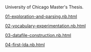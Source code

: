 University of Chicago Master's Thesis.

[01-exploration-and-parsing.nb.html](http://htmlpreview.github.io/?https://github.com/phively/uchicago-thesis/blob/master/01-exploration-and-parsing.nb.html)

[02-vocabulary-experimentation.nb.html](http://htmlpreview.github.io/?https://github.com/phively/uchicago-thesis/blob/master/02-vocabulary-experimentation.nb.html)

[03-datafile-construction.nb.html](http://htmlpreview.github.io/?https://github.com/phively/uchicago-thesis/blob/master/03-datafile-construction.nb.html)

[04-first-lda.nb.html](http://htmlpreview.github.io/?https://github.com/phively/uchicago-thesis/blob/master/04-first-lda.nb.html)